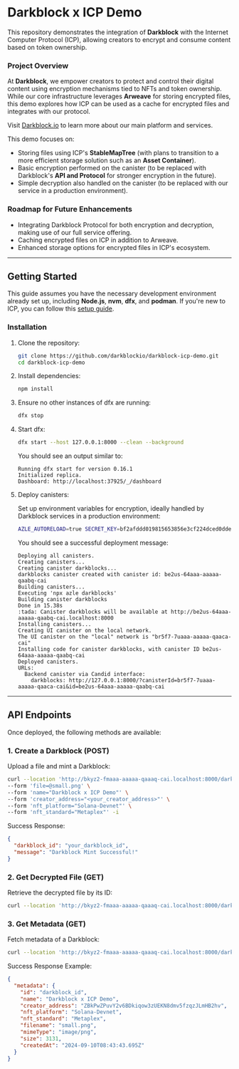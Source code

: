 # Darkblock x ICP Demo

This repository demonstrates the integration of **Darkblock** with the Internet Computer Protocol (ICP), allowing creators to encrypt and consume content based on token ownership. 

### Project Overview

At **Darkblock**, we empower creators to protect and control their digital content using encryption mechanisms tied to NFTs and token ownership. While our core infrastructure leverages **Arweave** for storing encrypted files, this demo explores how ICP can be used as a cache for encrypted files and integrates with our protocol.

Visit [Darkblock.io](https://www.darkblock.io) to learn more about our main platform and services.

This demo focuses on:
- Storing files using ICP's **StableMapTree** (with plans to transition to a more efficient storage solution such as an **Asset Container**).
- Basic encryption performed on the canister (to be replaced with Darkblock's **API and Protocol** for stronger encryption in the future).
- Simple decryption also handled on the canister (to be replaced with our service in a production environment).

### Roadmap for Future Enhancements
- Integrating Darkblock Protocol for both encryption and decryption, making use of our full service offering.
- Caching encrypted files on ICP in addition to Arweave.
- Enhanced storage options for encrypted files in ICP's ecosystem.

---

## Getting Started

This guide assumes you have the necessary development environment already set up, including **Node.js**, **nvm**, **dfx**, and **podman**. If you're new to ICP, you can follow this [setup guide](https://dacade.org/communities/icp/courses/typescript-smart-contract-101/learning-modules/b14741ea-ee33-43a4-a742-9cdc0a6f0d1c).

### Installation

1. Clone the repository:
    ```bash
    git clone https://github.com/darkblockio/darkblock-icp-demo.git
    cd darkblock-icp-demo
    ```

2. Install dependencies:
    ```bash
    npm install
    ```

3. Ensure no other instances of dfx are running:
    ```bash
    dfx stop
    ```

4. Start dfx:
    ```bash
    dfx start --host 127.0.0.1:8000 --clean --background
    ```

    You should see an output similar to:
    ```
    Running dfx start for version 0.16.1
    Initialized replica.
    Dashboard: http://localhost:37925/_/dashboard
    ```

5. Deploy canisters:
   
    Set up environment variables for encryption, ideally handled by Darkblock services in a production environment:
    ```bash
    AZLE_AUTORELOAD=true SECRET_KEY=bf2afddd019815653856e3cf224dced0ddefbbe5f64959d512e2ca42f7674ef4 dfx deploy
    ```

    You should see a successful deployment message:
    ```
    Deploying all canisters.
    Creating canisters...
    Creating canister darkblocks...
    darkblocks canister created with canister id: be2us-64aaa-aaaaa-qaabq-cai
    Building canisters...
    Executing 'npx azle darkblocks'
    Building canister darkblocks
    Done in 15.38s
    :tada: Canister darkblocks will be available at http://be2us-64aaa-aaaaa-qaabq-cai.localhost:8000
    Installing canisters...
    Creating UI canister on the local network.
    The UI canister on the "local" network is "br5f7-7uaaa-aaaaa-qaaca-cai"
    Installing code for canister darkblocks, with canister ID be2us-64aaa-aaaaa-qaabq-cai
    Deployed canisters.
    URLs:
      Backend canister via Candid interface:
        darkblocks: http://127.0.0.1:8000/?canisterId=br5f7-7uaaa-aaaaa-qaaca-cai&id=be2us-64aaa-aaaaa-qaabq-cai
    ```

---

## API Endpoints

Once deployed, the following methods are available:

### 1. **Create a Darkblock** (POST)
   Upload a file and mint a Darkblock:
   ```bash
   curl --location 'http://bkyz2-fmaaa-aaaaa-qaaaq-cai.localhost:8000/darkblock/create' \
   --form 'file=@small.png' \
   --form 'name="Darkblock x ICP Demo"' \
   --form 'creator_address="<your_creator_address>"' \
   --form 'nft_platform="Solana-Devnet"' \
   --form 'nft_standard="Metaplex"' -i
```

Success Response:
```json
{
  "darkblock_id": "your_darkblock_id",
  "message": "Darkblock Mint Successful!"
}
```

### 2. Get Decrypted File (GET)
Retrieve the decrypted file by its ID:
```bash
curl --location 'http://bkyz2-fmaaa-aaaaa-qaaaq-cai.localhost:8000/darkblock/decrypt/<darkblock_id>' --output decrypted_image.png
```

### 3. Get Metadata (GET)
Fetch metadata of a Darkblock:
```bash
curl --location 'http://bkyz2-fmaaa-aaaaa-qaaaq-cai.localhost:8000/darkblock/metadata/<darkblock_id>'
```

Success Response Example:

```json
{
  "metadata": {
    "id": "darkblock_id",
    "name": "Darkblock x ICP Demo",
    "creator_address": "ZBkPwZPuvY2v6BDkiqow3zUEKN8dmv5fzqzJLmHB2hv",
    "nft_platform": "Solana-Devnet",
    "nft_standard": "Metaplex",
    "filename": "small.png",
    "mimeType": "image/png",
    "size": 3131,
    "createdAt": "2024-09-10T08:43:43.695Z"
  }
}
```

